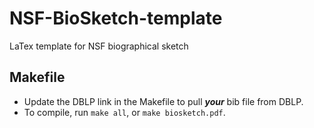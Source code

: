 # NSF-BioSketch-template
LaTex template for NSF biographical sketch

## Makefile
- Update the DBLP link in the Makefile to pull ***your*** bib file from DBLP.
- To compile, run `make all`, or `make biosketch.pdf`.
